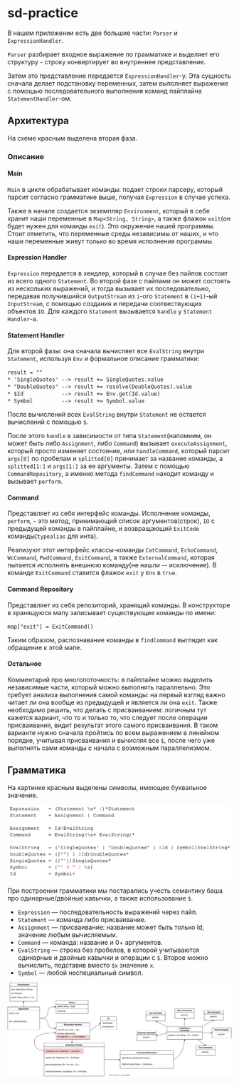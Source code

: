 # sd-practice
В нашем приложении есть две большие части: `Parser` и `ExpressionHandler`. 

`Parser` разбирает входное выражение по грамматике и выделяет его структуру - строку конвертирует во внутреннее представление. 

Затем это представление передается `ExpressionHandler`-у. Эта сущность сначала делает подстановку переменных, затем выполняет выражение с помощью последовательного выполнения команд пайплайна `StatementHandler`-ом.

## Архитектура
На схеме красным выделена вторая фаза.
### Описание
#### Main
`Main` в цикле обрабатывает команды: подает строки парсеру, который парсит согласно грамматике выше, получая `Expression` в случае успеха.

Также в начале создается экземпляр `Environment`, который в себе хранит наши переменные в `Map<String, String>`, а также флажок `exit`(он будет нужен для команды `exit`). Это окружение нашей программы. Стоит отметить, что переменные среды независимы от наших, и что наши переменные живут только во время исполнения программы.

#### Expression Handler
`Expression` передается в хендлер, который в случае без пайпов состоит из всего одного `Statement`. Во второй фазе с пайпами он может состоять из нескольких выражений, и тогда вызывает их последовательно, передавая получившийся `OutputStream` из `i`-ого `Statement` в `(i+1)`-ый `InputStream`, с помощью создания и передачи соотвествующих объектов `IO`. Для каждого `Statement` вызывается `handle` у `Statement Handler`-а.

#### Statement Handler
Для второй фазы: она сначала вычисляет все `EvalString` внутри `Statement`, используя `Env` и формальное описание грамматики:
```
result = ""
* 'SingleQuotes' --> result += SingleQuotes.value
* "DoubleQuotes" --> result += resolve(DoubleQuotes).value
* $Id            --> result += Env.get(Id.value)
* Symbol         --> result += Symbol.value
```
После вычислений всех `EvalString` внутри `Statement` не остается вычислений с помощью `$`.

После этого `handle` в зависимости от типа `Statement`(напомним, он может быть либо `Assignment`, либо `Command`) вызывает `executeAssignment`, который просто изменяет состояние, или `handleCommand`, который парсит `args[0]` по пробелам и `splitted[0]` принимает за название команды, а `splitted[1:]` и `args[1:]` за ее аргументы. Затем с помощью `CommandRepository`, а именно метода `findCommand` находит команду и вызывает `perform`.

#### Command
Представляет из себя интерфейс команды. Исполнение команды, `perform`, - это метод, принимающий список аргументов(строк), `IO` с предыдущей команды в пайплайне, и возвращающий `ExitCode` команды(`typealias` для инта).

Реализуют этот интерфейс классы-команды `CatCommand`, `EchoCommand`, `WcCommand`, `PwdCommand`, `ExitCommand`, а также `ExternalCommand`, которая пытается исполнить внешнюю команду(не нашли -- исключение). В команде `ExitCommand` ставится флажок `exit` у `Env` в `true`.

#### Command Repository
Представляет из себя репозиторий, хранящий команды. В конструкторе в хранящуюся мапу записывает существующие команды по имени:
```
map["exit"] = ExitCommand()
```
Таким образом, распознавание команды в `findCommand` выглядит как обращение к этой мапе.

#### Остальное
Комментарий про многопоточность: в пайплайне можно выделить независимые части, который можно выполнять параллельно. Это требует анализа выполнения самой команды:  на первый взгляд важно читает ли она вообще из предыдущей и является ли она `exit`. Также необходимо решить, что делать с присваиванием: логичным тут кажется вариант, что то и только то, что следует после операции присваивания, видит результат этого самого присваивания. В таком варианте нужно сначала пройтись по всем выражением в линейном порядке, учитывая присваивания и вычисляя все `$`, после чего уже выполнять сами команды с начала с возможным параллелизмом.

## Грамматика
На картинке красным выделены символы, имеющее буквальное значение.

<img src="grammar.png">

При построении грамматики мы постарались учесть семантику баша про одинарные/двойные кавычки, а также использование `$`.

* `Expression` — последовательность выражений через пайп.
* `Statement` — команда либо присваивание.
* `Assignment` — присваивание: название может быть только Id, значение любым вычисляемым.
* `Command` — команда: название и 0+ аргументов.
* `EvalString` — строка без пробелов, в которой учитываются одинарные и двойные кавычки и операции с `$`. Второе можно вычислить, подставив вместо `$x` значение `x`.
* `Symbol` — любой неспециальный символ.

<img src="hw01.svg">
